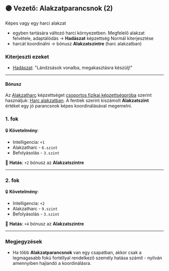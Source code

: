## 🟣 Vezető: Alakzatparancsnok (2)

Képes vagy egy harci alakzat
- egyben tartására változó harci környezetben. Megfelelő alakzat felvétele, adaptálódás  → **Hadászat** képzettség Normál kiterjesztése
- harcát koordinálni → bónusz **Alakzatszintre** (harc alakzatban)

### Kiterjeszti ezeket

- [Hadászat](../kepzettsegek.primer.altalanos/hadaszat.md): "Lándzsások vonalba, megakasztásra készülj!"

---
#### Bónusz

Az [Alakzatharc](../kepzettsegek.primer.harci/alakzatharc.md) képzettséget [csoportos fizikai képzettségpróba](../037_csoportos_kepzettsegproba.md#%EF%B8%8F-1-csoportos-fizikai-k%C3%A9pzetts%C3%A9gpr%C3%B3ba) szerint használjuk: [Harc alakzatban](../065_03_harc_alakzatban.md). A fentiek szerint kiszámolt **Alakzatszint** értéket egy jó parancsnok képes koordinálásával megemelni.
### 1. fok

🔒 **Követelmény**:
- Intelligencia: `+1`
- Alakzatharc - `6.szint`
- Befolyásolás - `3.szint`

🌟 **Hatás**: `+2` bónusz az **Alakzatszintre**

---
### 2. fok

🔒 **Követelmény**:
- Intelligencia: `+2`
- Alakzatharc - `9.szint`
- Befolyásolás - `3.szint`

🌟 **Hatás**: `+4` bónusz az **Alakzatszintre**

---
### Megjegyzések

- Ha több **Alakzatparancsnok** van egy csapatban, akkor csak a legmagasabb fokú fortéllyal rendelkező személy hatása számít - nyilván amennyiben hajlandó a koordinálásra.
